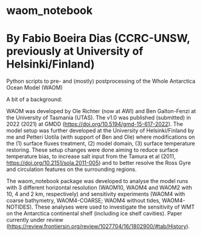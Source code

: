 # waom_notebook
# By Fabio Boeira Dias (CCRC-UNSW, previously at University of Helsinki/Finland)

Python scripts to pre- and (mostly) postprocessing of the Whole Antarctica Ocean Model (WAOM)

A bit of a background:

WAOM was developed by Ole Richter (now at AWI) and Ben Galton-Fenzi at the University of Tasmania (UTAS). The v1.0 was published (submitted) in 2022 (2021) at GMDD (https://doi.org/10.5194/gmd-15-617-2022). The model setup was further developed at the University of Helsinki/Finland by me and Petteri Uotila (with support of Ben and Ole) where modifications on the (1) surface fluxes treatment, (2) model domain, (3) surface temperature restoring. These setup changes were done aiming to reduce surface temperature bias, to increase salt input from the Tamura et al (2011, https://doi.org/10.2151/sola.2011-005) and to better resolve the Ross Gyre and circulation features on the surrounding regions.

The waom_notebook package was developed to analyse the model runs with 3 different horizontal resolution (WAOM10, WAOM4 and WAOM2 with 10, 4 and 2 km, respectively) and sensitivity experiments (WAOM4 with coarse bathymetry, WAOM4-COARSE; WAOM4 without tides, WAOM4-NOTIDES). These analyses were used to investigate the sensitivity of WMT on the Antarctica continental shelf (including ice shelf cavities). Paper currently under review (https://review.frontiersin.org/review/1027704/16/1802900/#tab/History).
